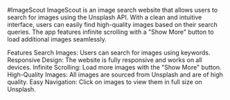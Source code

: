 #ImageScout
ImageScout is an image search website that allows users to search for images using the Unsplash API. With a clean and intuitive interface, users can easily find high-quality images based on their search queries. The app features infinite scrolling with a "Show More" button to load additional images seamlessly.

Features
Search Images: Users can search for images using keywords.
Responsive Design: The website is fully responsive and works on all devices.
Infinite Scrolling: Load more images with the "Show More" button.
High-Quality Images: All images are sourced from Unsplash and are of high quality.
Easy Navigation: Click on images to view them in full size on Unsplash.

